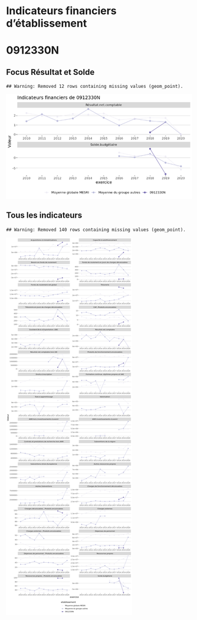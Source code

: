 Indicateurs financiers d’établissement
================

# 0912330N

## Focus Résultat et Solde

    ## Warning: Removed 12 rows containing missing values (geom_point).

![](0912330n_files/figure-gfm/etab.focus-1.png)<!-- -->

## Tous les indicateurs

    ## Warning: Removed 140 rows containing missing values (geom_point).

![](0912330n_files/figure-gfm/etab-1.png)<!-- -->
